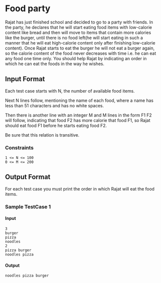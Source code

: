 # Food party

Rajat has just finished school and decided to go to a party with friends. 
In the party, he declares that he will start eating food items with low-calorie content 
like bread and then will move to items that contain more calories like the burger, until 
there is no food left(he will start eating in such a manner that he will eat high-calorie
content only after finishing low-calorie content). Once Rajat starts to eat the burger he
will not eat a burger again, so the calorie content of the food never decreases with time 
i.e. he can eat any food one time only.
You should help Rajat by indicating an order in which he can eat the foods in the way he wishes.

## Input Format
Each test case starts with N, the number of available food items.

Next N lines follow, mentioning the name of each food, where a name has less than 51 characters and has no white spaces.

Then there is another line with an integer M and M lines in the form F1 F2 will follow, indicating that food F2 has more calorie that food F1, so Rajat should eat food F1 before he starts eating food F2.

Be sure that this relation is transitive.


### Constraints
```
1 <= N <= 100
0 <= M <= 200
```

## Output Format
For each test case you must print the order in which Rajat will eat the food items.

### Sample TestCase 1
#### Input
```
3
burger
pizza
noodles
2
pizza burger
noodles pizza
```
#### Output
```
noodles pizza burger
```
